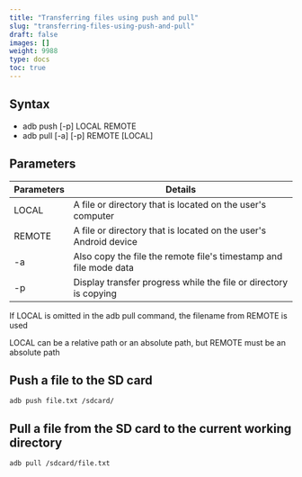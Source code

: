 ```yaml
---
title: "Transferring files using push and pull"
slug: "transferring-files-using-push-and-pull"
draft: false
images: []
weight: 9988
type: docs
toc: true
---
```


## Syntax
 - adb push [-p] LOCAL REMOTE
 - adb pull [-a] [-p] REMOTE [LOCAL]

## Parameters
|Parameters|Details|
|---|---|
|LOCAL|A file or directory that is located on the user's computer|
|REMOTE|A file or directory that is located on the user's Android device|
|-a|Also copy the file the remote file's timestamp and file mode data
|-p|Display transfer progress while the file or directory is copying

If LOCAL is omitted in the adb pull command, the filename from REMOTE is used

LOCAL can be a relative path or an absolute path, but REMOTE must be an absolute path

## Push a file to the SD card
    adb push file.txt /sdcard/

## Pull a file from the SD card to the current working directory
    adb pull /sdcard/file.txt

